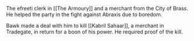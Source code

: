 The efreeti clerk in [[The Armoury]] and a merchant from the City of Brass. He helped the party in the fight against Abraxis due to boredom.

Bawk made a deal with him to kill [[Kabril Sahaar]], a merchant in Tradegate, in return for a boon of his power. He required proof of the kill.